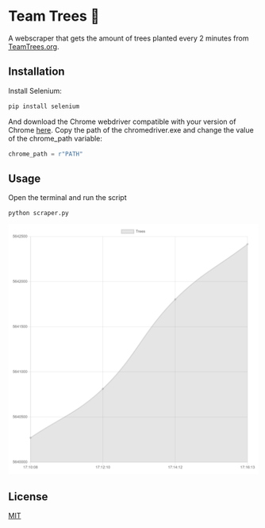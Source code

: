 # Team Trees 🌳
A webscraper that gets the amount of trees planted every 2 minutes from [TeamTrees.org](https://teamtrees.org/).

## Installation
Install Selenium: 

```bash
pip install selenium
```

And download the Chrome webdriver compatible with your version of Chrome [here](https://chromedriver.chromium.org/downloads). Copy the path of the chromedriver.exe and change the value of the chrome_path variable:

```python
chrome_path = r"PATH"
```

## Usage
Open the terminal and run the script

```bash
python scraper.py
```

![picture](screenshot.png)

## License
[MIT](https://choosealicense.com/licenses/mit/)